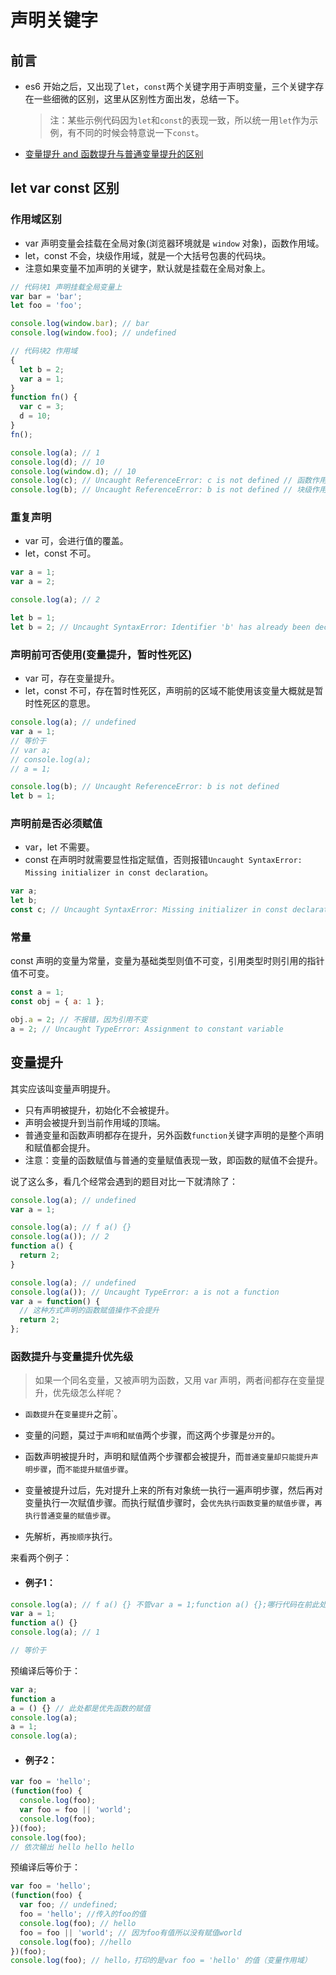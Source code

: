 # 声明关键字

## 前言

- es6 开始之后，又出现了`let`，`const`两个关键字用于声明变量，三个关键字存在一些细微的区别，这里从区别性方面出发，总结一下。
  > 注：某些示例代码因为`let`和`const`的表现一致，所以统一用`let`作为示例，有不同的时候会特意说一下`const`。
- [变量提升 and 函数提升与普通变量提升的区别](#变量提升)

## let var const 区别

### 作用域区别

- var 声明变量会挂载在全局对象(浏览器环境就是 `window` 对象)，函数作用域。
- let，const 不会，块级作用域，就是一个大括号包裹的代码块。
- 注意如果变量不加声明的关键字，默认就是挂载在全局对象上。

```javascript
// 代码块1 声明挂载全局变量上
var bar = 'bar';
let foo = 'foo';

console.log(window.bar); // bar
console.log(window.foo); // undefined

// 代码块2 作用域
{
  let b = 2;
  var a = 1;
}
function fn() {
  var c = 3;
  d = 10;
}
fn();

console.log(a); // 1
console.log(d); // 10
console.log(window.d); // 10
console.log(c); // Uncaught ReferenceError: c is not defined // 函数作用域
console.log(b); // Uncaught ReferenceError: b is not defined // 块级作用域
```

### 重复声明

- var 可，会进行值的覆盖。
- let，const 不可。

```javascript
var a = 1;
var a = 2;

console.log(a); // 2

let b = 1;
let b = 2; // Uncaught SyntaxError: Identifier 'b' has already been declared
```

### 声明前可否使用(变量提升，暂时性死区)

- var 可，存在变量提升。
- let，const 不可，存在暂时性死区，声明前的区域不能使用该变量大概就是暂时性死区的意思。

```javascript
console.log(a); // undefined
var a = 1;
// 等价于
// var a;
// console.log(a);
// a = 1;

console.log(b); // Uncaught ReferenceError: b is not defined
let b = 1;
```

### 声明前是否必须赋值

- var，let 不需要。
- const 在声明时就需要显性指定赋值，否则报错`Uncaught SyntaxError: Missing initializer in const declaration`。

```javascript
var a;
let b;
const c; // Uncaught SyntaxError: Missing initializer in const declaration
```

### 常量

const 声明的变量为常量，变量为基础类型则值不可变，引用类型时则引用的指针值不可变。

```javascript
const a = 1;
const obj = { a: 1 };

obj.a = 2; // 不报错，因为引用不变
a = 2; // Uncaught TypeError: Assignment to constant variable
```

## 变量提升

其实应该叫变量声明提升。

- 只有声明被提升，初始化不会被提升。
- 声明会被提升到当前作用域的顶端。
- 普通变量和函数声明都存在提升，另外函数`function`关键字声明的是整个声明和赋值都会提升。
- 注意：变量的函数赋值与普通的变量赋值表现一致，即函数的赋值不会提升。

说了这么多，看几个经常会遇到的题目对比一下就清除了：

```javascript
console.log(a); // undefined
var a = 1;
```

```javascript
console.log(a); // f a() {}
console.log(a()); // 2
function a() {
  return 2;
}
```

```javascript
console.log(a); // undefined
console.log(a()); // Uncaught TypeError: a is not a function
var a = function() {
  // 这种方式声明的函数赋值操作不会提升
  return 2;
};
```

### 函数提升与变量提升优先级

> 如果一个同名变量，又被声明为函数，又用 var 声明，两者间都存在变量提升，优先级怎么样呢？

- `函数提升`在`变量提升`之前`。

- 变量的问题，莫过于`声明`和`赋值`两个步骤，而这两个步骤是`分开`的。

- 函数声明被提升时，声明和赋值两个步骤都会被提升，而`普通变量却只能提升声明步骤`，而`不能提升赋值步骤`。

- 变量被提升过后，先对提升上来的所有对象统一执行一遍声明步骤，然后再对变量执行一次赋值步骤。而执行赋值步骤时，会`优先执行函数变量的赋值步骤`，`再执行普通变量的赋值步骤`。

- 先解析，再`按顺序`执行。

来看两个例子：

+ #### 例子1：

```javascript
console.log(a); // f a() {} 不管var a = 1;function a() {};哪行代码在前此处都是函数
var a = 1;
function a() {}
console.log(a); // 1

// 等价于

```
预编译后等价于：

``` javascript
var a;
function a
a = () {} // 此处都是优先函数的赋值
console.log(a);
a = 1;
console.log(a);
```

+ #### 例子2：

```javascript
var foo = 'hello';
(function(foo) {
  console.log(foo);
  var foo = foo || 'world';
  console.log(foo);
})(foo);
console.log(foo);
// 依次输出 hello hello hello
```

预编译后等价于：

```javascript
var foo = 'hello';
(function(foo) {
  var foo; // undefined;
  foo = 'hello'; //传入的foo的值
  console.log(foo); // hello
  foo = foo || 'world'; // 因为foo有值所以没有赋值world
  console.log(foo); //hello
})(foo);
console.log(foo); // hello，打印的是var foo = 'hello' 的值（变量作用域）
```
